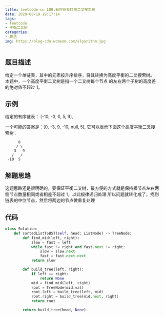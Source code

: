 ```yaml
---
title: leetcode-cn 109.有序链表转换二叉搜索树
date: 2020-08-19 19:17:14
tags:
- leetcode
- 平衡二叉树
categories:
- 算法
img: https://blog-cdn.wcmoon.com/algorithm.jpg
---
```


## 题目描述
给定一个单链表，其中的元素按升序排序，将其转换为高度平衡的二叉搜索树。
本题中，一个高度平衡二叉树是指一个二叉树每个节点 的左右两个子树的高度差的绝对值不超过 1。

## 示例
给定的有序链表： [-10, -3, 0, 5, 9],

一个可能的答案是：[0, -3, 9, -10, null, 5], 它可以表示下面这个高度平衡二叉搜索树：
```
      0
     / \
   -3   9
   /   /
 -10  5
```

## 解题思路
这题思路还是很明确的，要保证平衡二叉树，最方便的方式就是保持根节点左右两侧节点数量相同或者相差不超过 1，以此规律递归处理
所以问题就转化成了，找到链表的中位节点，然后将两边的节点做重复处理

## 代码
```python
class Solution:
    def sortedListToBST(self, head: ListNode) -> TreeNode:
        def find_mid(left, right):
            slow = fast = left
            while fast != right and fast.next != right:
                slow = slow.next
                fast = fast.next.next
            return slow

        def build_tree(left, right):
            if left == right:
                return None
            mid = find_mid(left, right)
            root = TreeNode(mid.val)
            root.left = build_tree(left, mid)
            root.right = build_tree(mid.next, right)
            return root

        return build_tree(head, None)
```
